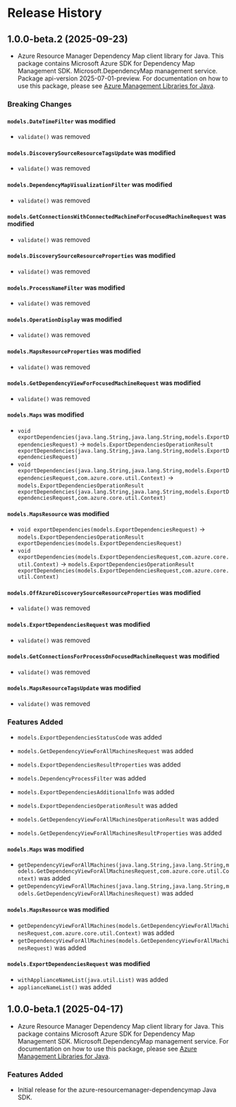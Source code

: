 # Release History

## 1.0.0-beta.2 (2025-09-23)

- Azure Resource Manager Dependency Map client library for Java. This package contains Microsoft Azure SDK for Dependency Map Management SDK. Microsoft.DependencyMap management service. Package api-version 2025-07-01-preview. For documentation on how to use this package, please see [Azure Management Libraries for Java](https://aka.ms/azsdk/java/mgmt).

### Breaking Changes

#### `models.DateTimeFilter` was modified

* `validate()` was removed

#### `models.DiscoverySourceResourceTagsUpdate` was modified

* `validate()` was removed

#### `models.DependencyMapVisualizationFilter` was modified

* `validate()` was removed

#### `models.GetConnectionsWithConnectedMachineForFocusedMachineRequest` was modified

* `validate()` was removed

#### `models.DiscoverySourceResourceProperties` was modified

* `validate()` was removed

#### `models.ProcessNameFilter` was modified

* `validate()` was removed

#### `models.OperationDisplay` was modified

* `validate()` was removed

#### `models.MapsResourceProperties` was modified

* `validate()` was removed

#### `models.GetDependencyViewForFocusedMachineRequest` was modified

* `validate()` was removed

#### `models.Maps` was modified

* `void exportDependencies(java.lang.String,java.lang.String,models.ExportDependenciesRequest)` -> `models.ExportDependenciesOperationResult exportDependencies(java.lang.String,java.lang.String,models.ExportDependenciesRequest)`
* `void exportDependencies(java.lang.String,java.lang.String,models.ExportDependenciesRequest,com.azure.core.util.Context)` -> `models.ExportDependenciesOperationResult exportDependencies(java.lang.String,java.lang.String,models.ExportDependenciesRequest,com.azure.core.util.Context)`

#### `models.MapsResource` was modified

* `void exportDependencies(models.ExportDependenciesRequest)` -> `models.ExportDependenciesOperationResult exportDependencies(models.ExportDependenciesRequest)`
* `void exportDependencies(models.ExportDependenciesRequest,com.azure.core.util.Context)` -> `models.ExportDependenciesOperationResult exportDependencies(models.ExportDependenciesRequest,com.azure.core.util.Context)`

#### `models.OffAzureDiscoverySourceResourceProperties` was modified

* `validate()` was removed

#### `models.ExportDependenciesRequest` was modified

* `validate()` was removed

#### `models.GetConnectionsForProcessOnFocusedMachineRequest` was modified

* `validate()` was removed

#### `models.MapsResourceTagsUpdate` was modified

* `validate()` was removed

### Features Added

* `models.ExportDependenciesStatusCode` was added

* `models.GetDependencyViewForAllMachinesRequest` was added

* `models.ExportDependenciesResultProperties` was added

* `models.DependencyProcessFilter` was added

* `models.ExportDependenciesAdditionalInfo` was added

* `models.ExportDependenciesOperationResult` was added

* `models.GetDependencyViewForAllMachinesOperationResult` was added

* `models.GetDependencyViewForAllMachinesResultProperties` was added

#### `models.Maps` was modified

* `getDependencyViewForAllMachines(java.lang.String,java.lang.String,models.GetDependencyViewForAllMachinesRequest,com.azure.core.util.Context)` was added
* `getDependencyViewForAllMachines(java.lang.String,java.lang.String,models.GetDependencyViewForAllMachinesRequest)` was added

#### `models.MapsResource` was modified

* `getDependencyViewForAllMachines(models.GetDependencyViewForAllMachinesRequest,com.azure.core.util.Context)` was added
* `getDependencyViewForAllMachines(models.GetDependencyViewForAllMachinesRequest)` was added

#### `models.ExportDependenciesRequest` was modified

* `withApplianceNameList(java.util.List)` was added
* `applianceNameList()` was added

## 1.0.0-beta.1 (2025-04-17)

- Azure Resource Manager Dependency Map client library for Java. This package contains Microsoft Azure SDK for Dependency Map Management SDK. Microsoft.DependencyMap management service. For documentation on how to use this package, please see [Azure Management Libraries for Java](https://aka.ms/azsdk/java/mgmt).
### Features Added

- Initial release for the azure-resourcemanager-dependencymap Java SDK.
